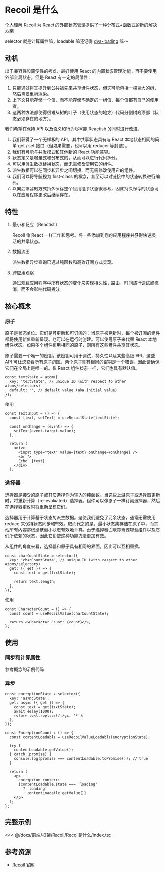# Recoil 是什么

个人理解 Recoil 为 React 的外部状态管理提供了一种分布式+函数式的新的解决方案

selector 就是计算属性嘛，loadable 嘛还记得 [dva-loading](https://github.com/dvajs/dva/tree/master/packages/dva-loading) 嘛～

## 动机

出于兼容性和简便性的考虑，最好使用 React 的内置状态管理功能，而不要使用外部全局状态。但是 React 有一定的局限性：

1. 只能通过将其提升到公共祖先来共享组件状态，但这可能包括一棵巨大的树，然后需要重新渲染。
2. 上下文只能存储一个值，而不能存储不确定的一组值，每个值都有自己的使用者。
3. 这两种方法都使得很难从树的叶子（使用状态的地方）代码分割树的顶部（状态必须存在的地方）。

我们希望在保持 API 以及语义和行为尽可能 Reactish 的同时进行改进。

1. 我们获得了一个无样板的 API，其中共享状态具有与 React 本地状态相同的简单 get / set 接口（但如果需要，也可以用 reducer 等封装）。
2. 我们有可能与并发模式和其他新的 React 功能兼容。
3. 状态定义是增量式和分布式的，从而可以进行代码拆分。
4. 可以用派生数据替换状态，而无需修改使用它的组件。
5. 派生数据可以在同步和异步之间切换，而无需修改使用它的组件。
6. 我们可以将导航视为 first-class 的概念，甚至可以对链接中的状态转换进行编码。
7. 以向后兼容的方式持久保存整个应用程序状态很容易，因此持久保存的状态可以在应用程序更改后继续存在。

## 特性

1. 最小和反应（Reactish）

   Recoil 像 React 一样工作和思考。将一些添加到您的应用程序并获得快速灵活的共享状态。

2. 数据流图

   派生数据异步查询已通过纯函数和高效订阅方式实现。

3. 跨应用观察

   通过观察应用程序中所有状态的变化来实现持久性，路由，时间旅行调试或撤消，而不会影响代码拆分。

## 核心概念

### 原子

原子是状态单位。它们是可更新和可订阅的：当原子被更新时，每个被订阅的组件都将使用新值重新呈现。也可以在运行时创建。可以使用原子来代替 React 本地组件状态。如果多个组件使用相同的原子，则所有这些组件共享其状态。

原子需要一个唯一的密钥，该密钥可用于调试，持久性以及某些高级 API，这些 API 可让您查看所有原子的图。两个原子具有相同的密钥是一个错误，因此请确保它们在全局上是唯一的。像 React 组件状态一样，它们也具有默认值。

```tsx
const textState = atom({
  key: 'textState', // unique ID (with respect to other atoms/selectors)
  default: '', // default value (aka initial value)
});
```

使用

```tsx
const TextInput = () => {
  const [text, setText] = useRecoilState(textState);

  const onChange = (event) => {
    setText(event.target.value);
  };

  return (
    <div>
      <input type="text" value={text} onChange={onChange} />
      <br />
      Echo: {text}
    </div>
  );
```

### 选择器

选择器是接受的原子或其它选择作为输入的纯函数。当这些上游原子或选择器更新时，将重新计算（re-evaluated）选择器。组件可以像原子一样订阅选择器，然后在选择器更改时将重新呈现它们。

选择器用于计算基于状态的派生数据。这使我们避免了冗余状态，通常无需使用 reduce 来保持状态同步和有效。取而代之的是，最小状态集存储在原子中，而其他所有内容都根据该最小状态有效地计算。由于选择器会跟踪需要哪些组件以及它们所依赖的状态，因此它们使这种功能方法更加有效。

从组件的角度来看，选择器和原子具有相同的界面，因此可以互相替换。

```tsx
const charCountState = selector({
  key: 'charCountState', // unique ID (with respect to other atoms/selectors)
  get: ({ get }) => {
    const text = get(textState);

    return text.length;
  },
});
```

使用

```tsx
const CharacterCount = () => {
  const count = useRecoilValue(charCountState);

  return <>Character Count: {count}</>;
};
```

## 使用

### 同步和计算属性

参考概念的示例代码

### 异步

```tsx
const encryptionState = selector({
  key: 'asyncState',
  get: async ({ get }) => {
    const text = get(textState);
    await delay(1000);
    return text.replace(/./gi, '*');
  },
});

const EncryptionCount = () => {
  const contentLoadable = useRecoilValueLoadable(encryptionState);

  try {
    contentLoadable.getValue();
  } catch (promise) {
    console.log(promise === contentLoadable.toPromise()); // true
  }

  return (
    <p>
      Encryption content:
      {contentLoadable.state === 'loading'
        ? 'loading'
        : contentLoadable.getValue()}
    </p>
  );
};
```

## 完整示例

<!-- prettier-ignore -->
<<< @/docs/前端/框架/Recoil/Recoil是什么/index.tsx

<Visual relative="./index.html" />

## 参考资源

- [Recoil 官网](https://recoiljs.org/docs/introduction/installation)
